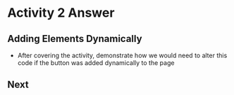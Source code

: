 # Activity 2 Answer

## Adding Elements Dynamically
* After covering the activity, demonstrate how we would need to alter this code if the button was added dynamically to the page

## Next
